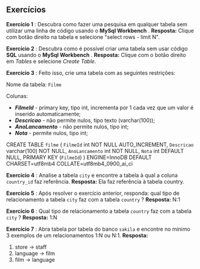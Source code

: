 ## Exercícios

**Exercício 1** : Descubra como fazer uma pesquisa em qualquer tabela sem utilizar uma linha de código usando o  **MySql Workbench** .
**Resposta:** Clique com botão direito na tabela e selecione "select rows - limit N".

**Exercício 2** : Descubra como é possível criar uma tabela sem usar código  **SQL** usando o  **MySql Workbench** .
**Resposta:** Clique com o botão direito em _Tables_ e selecione _Create Table_.

**Exercício 3** : Feito isso, crie uma tabela com as seguintes restrições:

Nome da tabela:  `Filme`

Colunas:

-   **_FilmeId_** - primary key, tipo int, incrementa por 1 cada vez que um valor é inserido automaticamente;
-   **_Descricao_** - não permite nulos, tipo texto (varchar(100));
-   **_AnoLancamento_** - não permite nulos, tipo int;
-   **_Nota_** - permite nulos, tipo int;

CREATE TABLE `filme` (
  `FilmeId` int NOT NULL AUTO_INCREMENT,
  `Descricao` varchar(100) NOT NULL,
  `AnoLancamento` int NOT NULL,
  `Nota` int DEFAULT NULL,
  PRIMARY KEY (`FilmeId`)
) ENGINE=InnoDB DEFAULT CHARSET=utf8mb4 COLLATE=utf8mb4_0900_ai_ci

**Exercício 4** : Analise a tabela  `city`  e encontre a tabela à qual a coluna  `country_id`  faz referência.
**Resposta:** Ela faz referência à tabela country.

**Exercício 5** : Após resolver o exercício anterior, responda: qual tipo de relacionamento a tabela  `city`  faz com a tabela  `country`  ?
**Resposta:** N:1

**Exercício 6** : Qual tipo de relacionamento a tabela  `country`  faz com a tabela  `city`  ?
**Resposta:** 1:N

**Exercício 7** : Abra tabela por tabela do banco  `sakila`  e encontre no mínimo 3 exemplos de um relacionamentos 1:N ou N:1.
**Resposta:**

1.  store -> staff
2.  language -> film
3.  film -> language